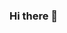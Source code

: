 ### Hi there 👋

<!--
**Jheyzelle/Jheyzelle** is a ✨ _special_ ✨ repository because its `README.md` (this file) appears on your GitHub profile.

![birb tilt](https://user-images.githubusercontent.com/47310373/169671551-c676818c-9d2f-4e54-b46d-8f6f07434a7f.gif)

Here are some ideas to get you started:

- 🔭 I’m currently working on ...
- 🌱 I’m currently learning ...
- 👯 I’m looking to collaborate on ...
- 🤔 I’m looking for help with ...
- 💬 Ask me about ...
- 📫 How to reach me: ...
- 😄 Pronouns: ...
- ⚡ Fun fact: ...
-->
